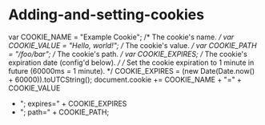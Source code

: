 # Adding-and-setting-cookies
 
var COOKIE_NAME = "Example Cookie"; /* The cookie's name. */
var COOKIE_VALUE = "Hello, world!"; /* The cookie's value. */
var COOKIE_PATH = "/foo/bar"; /* The cookie's path. */
var COOKIE_EXPIRES; /* The cookie's expiration date (config'd below). */
/* Set the cookie expiration to 1 minute in future (60000ms = 1 minute). */
COOKIE_EXPIRES = (new Date(Date.now() + 60000)).toUTCString();
document.cookie +=
 COOKIE_NAME + "=" + COOKIE_VALUE
 + "; expires=" + COOKIE_EXPIRES
 + "; path=" + COOKIE_PATH;
